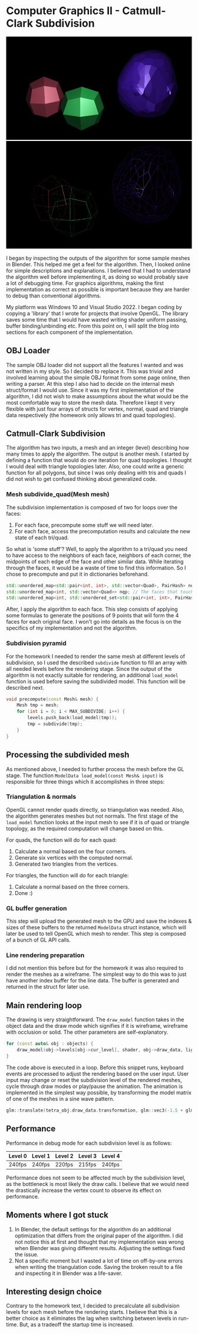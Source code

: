 # Computer Graphics II - Catmull-Clark Subdivision

![Solid render output](solid.png)
![Wireframe render output](wire.png)

I began by inspecting the outputs of the algorithm for some sample meshes in Blender. This helped me get a feel for the algorithm. Then, I looked online for simple descriptions and explanations. I believed that I had to understand the algorithm well before implementing it, as doing so would probably save a lot of debugging time. For graphics algorithms, making the first implementation as correct as possible is important because they are harder to debug than conventional algorithms.

My platform was Windows 10 and Visual Studio 2022. I began coding by copying a 'library' that I wrote for projects that involve OpenGL. The library saves some time that I would have wasted writing shader uniform passing, buffer binding/unbinding etc. From this point on, I will split the blog into sections for each component of the implementation.

## OBJ Loader

The sample OBJ loader did not support all the features I wanted and was not written in my style. So I decided to replace it. This was trivial and involved learning about the simple OBJ format from some page online, then writing a parser.
At this step I also had to decide on the internal mesh struct/format I would use. Since it was my first implementation of the algorithm, I did not wish to make assumptions about the what would be the most comfortable way to store the mesh data. Therefore I kept it very flexible with just four arrays of structs for vertex, normal, quad and triangle data respectively (the homework only allows tri and quad topologies).

## Catmull-Clark Subdivision

The algorithm has two inputs, a mesh and an integer (level) describing how many times to apply the algorithm. The output is another mesh. I started by defining a function that would do one iteration for quad topologies. I thought I would deal with triangle topologies later. Also, one could write a generic function for all polygons, but since I was only dealing with tris and quads I did not wish to get confused thinking about generalized code. 

### Mesh subdivide_quad(Mesh mesh)

The subdivision implementation is composed of two for loops over the faces:

1. For each face, precompute some stuff we will need later.
2. For each face, access the precomputation results and calculate the new state of each tri/quad.

So what is 'some stuff'? Well, to apply the algorithm to a tri/quad you need to have access to the neighbors of each face, neighbors of each corner, the midpoints of each edge of the face and other similar data. While iterating through the faces, it would be a waste of time to find this information. So I chose to precompute and put it in dictionaries beforehand.

```cpp
std::unordered_map<std::pair<int, int>, std::vector<Quad>, PairHash> nqe; // The quads that touch a given edge
std::unordered_map<int, std::vector<Quad>> nqp; // The faces that touch a given vertex
std::unordered_map<int, std::unordered_set<std::pair<int, int>, PairHash>> nep; // The edges that touch a given vertex 
```

After, I apply the algorithm to each face. This step consists of applying some formulas to generate the positions of 9 points that will form the 4 faces for each original face. I won't go into details as the focus is on the specifics of my implementation and not the algorithm.

### Subdivision pyramid

For the homework I needed to render the same mesh at different levels of subdivision, so I used the described `subdivide` function to fill an array with all needed levels before the rendering stage. Since the output of the algorithm is not exactly suitable for rendering, an additional `load_model` function is used before saving the subdivided model. This function will be described next.

```cpp
void precompute(const Mesh& mesh) {
    Mesh tmp = mesh;
    for (int i = 0; i < MAX_SUBDIVIDE; i++) {
        levels.push_back(load_model(tmp));
        tmp = subdivide(tmp);
    }
}
```

## Processing the subdivided mesh

As mentioned above, I needed to further process the mesh before the GL stage. The function `ModelData load_model(const Mesh& input)` is responsible for three things which it accomplishes in three steps:

### Triangulation & normals

OpenGL cannot render quads directly, so triangulation was needed. Also, the algorithm generates meshes but not normals. The first stage of the `load_model` function looks at the input mesh to see if it is of quad or triangle topology, as the required computation will change based on this. 

For quads, the function will do for each quad:
1. Calculate a normal based on the four corners.
2. Generate six vertices with the computed normal.
3. Generated two triangles from the vertices.

For triangles, the function will do for each triangle:
1. Calculate a normal based on the three corners.
2. Done :)

### GL buffer generation

This step will upload the generated mesh to the GPU and save the indexes & sizes of these buffers to the returned `ModelData` struct instance, which will later be used to tell OpenGL which mesh to render. This step is composed of a bunch of GL API calls.

### Line rendering preparation

I did not mention this before but for the homework it was also required to render the meshes as a wireframe. The simplest way to do this was to just have another index buffer for the line data. The buffer is generated and returned in the struct for later use.

## Main rendering loop

The drawing is very straightforward. The `draw_model` function takes in the object data and the draw mode which signifies if it is wireframe, wireframe with occlusion or solid. The other parameters are self-explanatory. 

```cpp
for (const auto& obj : objects) {
    draw_model(obj->levels[obj->cur_level], shader, obj->draw_data, light_pos, camera_pos, draw_mode);
}
```

The code above is executed in a loop. Before this snippet runs, keyboard events are processed to adjust the rendering based on the user input. User input may change or reset the subdivision level of the rendered meshes, cycle through draw modes or play/pause the animation. The animation is implemented in the simplest way possible, by transforming the model matrix of one of the meshes in a sine wave pattern.

```cpp
glm::translate(tetra_obj.draw_data.transformation, glm::vec3(-1.5 + glm::sin(rot_tetra), -0.5, -8));
```

## Performance

Performance in debug mode for each subdivision level is as follows:

| Level 0 | Level 1 | Level 2 | Level 3 | Level 4 |
|---------|---------|---------|---------|---------|
| 240fps  | 240fps  | 220fps  | 215fps  | 240fps  |

Performance does not seem to be affected much by the subdivision level, as the bottleneck is most likely the draw calls. I believe that we would need the drastically increase the vertex count to observe its effect on performance.

## Moments where I got stuck

1. In Blender, the default settings for the algorithm do an additional optimization that differs from the original paper of the algorithm. I did not notice this at first and thought that my implementation was wrong when Blender was giving different results. Adjusting the settings fixed the issue.
2. Not a specific moment but I wasted a lot of time on off-by-one errors when writing the triangulation code. Saving the broken result to a file and inspecting it in Blender was a life-saver.

## Interesting design choice

Contrary to the homework text, I decided to precalculate all subdivision levels for each mesh before the rendering starts. I believe that this is a better choice as it eliminates the lag when switching between levels in run-time. But, as a tradeoff the startup time is increased.
